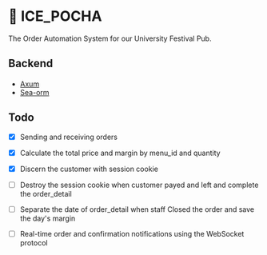 # 🧊 ICE_POCHA

The Order Automation System for our University Festival Pub.

## Backend
#### 
- [Axum](https://github.com/tokio-rs/axum)
- [Sea-orm](https://github.com/SeaQL/sea-orm)

## Todo
- [x] Sending and receiving orders
- [x] Calculate the total price and margin by menu_id and quantity
- [x] Discern the customer with session cookie
- [ ] Destroy the session cookie when customer payed and left and complete the order_detail
- [ ] Separate the date of order_detail when staff Closed the order and save the day's margin
- [ ] Real-time order and confirmation notifications using the WebSocket protocol

